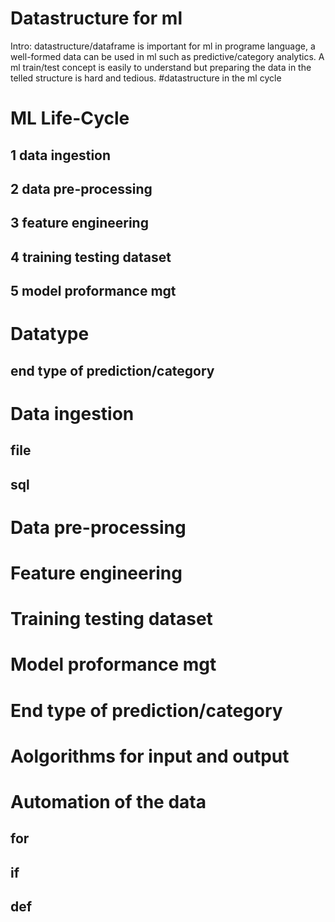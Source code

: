 # Datastructure for ml

Intro: datastructure/dataframe is important for ml in programe language, 
a well-formed data can be used in ml such as predictive/category analytics. A ml train/test concept is easily to understand but preparing the data in the telled structure is hard and tedious.
#datastructure in the ml cycle

# ML Life-Cycle

## 1 data ingestion

## 2 data pre-processing

## 3 feature engineering

## 4 training testing dataset

## 5 model proformance mgt

# Datatype

## end type of prediction/category

# Data ingestion

## file

## sql

# Data pre-processing

# Feature engineering

# Training testing dataset

# Model proformance mgt

# End type of prediction/category

# Aolgorithms for input and output

# Automation of the data
## for
## if
## def